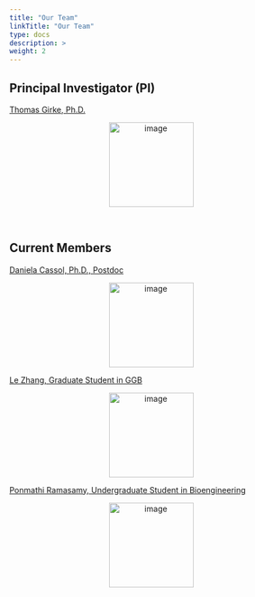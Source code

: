 ```yaml
---
title: "Our Team"
linkTitle: "Our Team"
type: docs
description: >
weight: 2
---
```


## Principal Investigator (PI)

[Thomas Girke, Ph.D.](https://girke.bioinformatics.ucr.edu/bio/)
<p align="center"><a href="https://girke.bioinformatics.ucr.edu/bio/"><img src="https://girke.bioinformatics.ucr.edu/members/thomas-girke.jpeg" alt="image" style="width:150px;"/></a></p>

<br/>

## Current Members  

[Daniela Cassol, Ph.D., Postdoc](https://girke.bioinformatics.ucr.edu/members/daniela-cassol/)
<p align="center"><a href="https://girke.bioinformatics.ucr.edu/members/daniela-cassol/"><img src="https://girke.bioinformatics.ucr.edu//members/daniela-cassol.jpeg" alt="image" style="width:150px;"/></a></p>

[Le Zhang, Graduate Student in GGB](https://girke.bioinformatics.ucr.edu/members/le-zhang/)
<p align="center"><a href="https://girke.bioinformatics.ucr.edu/members/le-zhang/"><img src="https://girke.bioinformatics.ucr.edu//members/le-zhang.jpg" alt="image" style="width:150px;"/></a></p>

[Ponmathi Ramasamy, Undergraduate Student in Bioengineering](https://girke.bioinformatics.ucr.edu/members/ponmathi-ramasamy/)
<p align="center"><a href="https://girke.bioinformatics.ucr.edu/members/ponmathi-ramasamy/"><img src="https://girke.bioinformatics.ucr.edu/members/ponmathi-ramasamy.jpeg" alt="image" style="width:150px;"/></a></p>
